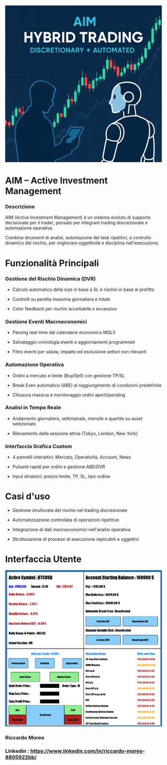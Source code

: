 ![Preview](snapshot/AIM.png)

# AIM – Active Investment Management

### Descrizione

AIM (Active Investment Management) è un sistema evoluto di supporto decisionale per il trader, pensato per integrare trading discrezionale e automazione operativa.

Combina strumenti di analisi, automazione dei task ripetitivi, e controllo dinamico del rischio, per migliorare oggettività e disciplina nell'esecuzione.

# Funzionalità Principali

### Gestione del Rischio Dinamica (DVR)

- Calcolo automatico della size in base a SL e rischio in base al profitto 

- Controlli su perdita massima giornaliera e totale

- Color feedback per rischio accettabile o eccessivo

### Gestione Eventi Macroeconomici

- Parsing real-time dal calendario economico MQL5

- Salvataggio cronologia eventi e aggiornamenti programmati

- Filtro eventi per valuta, impatto ed esclusione settori non rilevanti

### Automazione Operativa

- Ordini a mercato e limite (Buy/Sell) con gestione TP/SL

- Break Even automatico (ABE) al raggiungimento di condizioni predefinite

- Chiusura massiva e monitoraggio ordini aperti/pending

### Analisi in Tempo Reale

- Andamento giornaliero, settimanale, mensile e quartile su asset selezionato

- Rilevamento della sessione attiva (Tokyo, London, New York)

### Interfaccia Grafica Custom

- 4 pannelli interattivi: Mercato, Operatività, Account, News

- Pulsanti rapidi per ordini e gestione ABE/DVR

- Input dinamici: prezzo limite, TP, SL, tipo ordine

# Casi d'uso

- Gestione strutturata del rischio nel trading discrezionale

- Automatizzazione controllata di operazioni ripetitive

- Integrazione di dati macroeconomici nell'analisi operativa

- Strutturazione di processi di esecuzione replicabili e oggettivi

# Interfaccia Utente

![Preview](snapshot/AIM_UI.png)

### Riccardo Moreo
### Linkedin : https://www.linkedin.com/in/riccardo-moreo-8805922bb/
